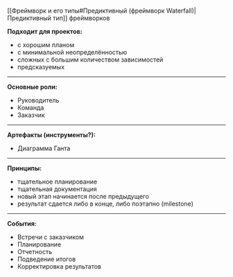 [[Фреймворк и его типы#Предиктивный (фреймворк Waterfall)|Предиктивный тип]] фреймворков

**Подходит для проектов:**

- с хорошим планом
- с минимальной неопределённостью
- сложных с большим количеством зависимостей
- предсказуемых

---

**Основные роли:**

- Руководитель
- Команда
- Заказчик

---

**Артефакты (инструменты?):**

- Диаграмма Ганта

---

**Принципы:**

- тщательное планирование
- тщательная документация
- новый этап начинается после предыдущего
- результат сдается либо в конце, либо поэтапно (milestone)

---

**События:**

- Встречи с заказчиком
- Планирование
- Отчетность
- Подведение итогов
- Корректировка результатов